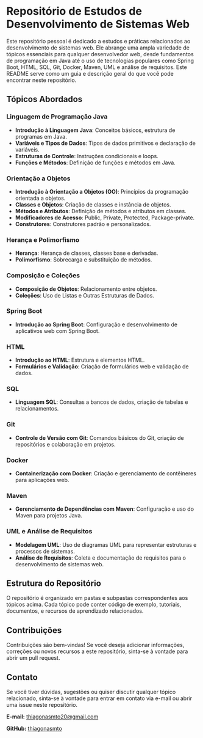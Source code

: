 # Repositório de Estudos de Desenvolvimento de Sistemas Web

Este repositório pessoal é dedicado a estudos e práticas relacionados ao desenvolvimento de sistemas web. Ele abrange uma ampla variedade de tópicos essenciais para qualquer desenvolvedor web, desde fundamentos de programação em Java até o uso de tecnologias populares como Spring Boot, HTML, SQL, Git, Docker, Maven, UML e análise de requisitos. Este README serve como um guia e descrição geral do que você pode encontrar neste repositório.

## Tópicos Abordados

### Linguagem de Programação Java
- **Introdução à Linguagem Java**: Conceitos básicos, estrutura de programas em Java.
- **Variáveis e Tipos de Dados**: Tipos de dados primitivos e declaração de variáveis.
- **Estruturas de Controle**: Instruções condicionais e loops.
- **Funções e Métodos**: Definição de funções e métodos em Java.

### Orientação a Objetos
- **Introdução à Orientação a Objetos (OO)**: Princípios da programação orientada a objetos.
- **Classes e Objetos**: Criação de classes e instância de objetos.
- **Métodos e Atributos**: Definição de métodos e atributos em classes.
- **Modificadores de Acesso**: Public, Private, Protected, Package-private.
- **Construtores**: Construtores padrão e personalizados.

### Herança e Polimorfismo
- **Herança**: Herança de classes, classes base e derivadas.
- **Polimorfismo**: Sobrecarga e substituição de métodos.

### Composição e Coleções
- **Composição de Objetos**: Relacionamento entre objetos.
- **Coleções**: Uso de Listas e Outras Estruturas de Dados.

### Spring Boot
- **Introdução ao Spring Boot**: Configuração e desenvolvimento de aplicativos web com Spring Boot.

### HTML
- **Introdução ao HTML**: Estrutura e elementos HTML.
- **Formulários e Validação**: Criação de formulários web e validação de dados.

### SQL
- **Linguagem SQL**: Consultas a bancos de dados, criação de tabelas e relacionamentos.

### Git
- **Controle de Versão com Git**: Comandos básicos do Git, criação de repositórios e colaboração em projetos.

### Docker
- **Containerização com Docker**: Criação e gerenciamento de contêineres para aplicações web.

### Maven
- **Gerenciamento de Dependências com Maven**: Configuração e uso do Maven para projetos Java.

### UML e Análise de Requisitos
- **Modelagem UML**: Uso de diagramas UML para representar estruturas e processos de sistemas.
- **Análise de Requisitos**: Coleta e documentação de requisitos para o desenvolvimento de sistemas web.

## Estrutura do Repositório
O repositório é organizado em pastas e subpastas correspondentes aos tópicos acima. Cada tópico pode conter código de exemplo, tutoriais, documentos, e recursos de aprendizado relacionados.

## Contribuições
Contribuições são bem-vindas! Se você deseja adicionar informações, correções ou novos recursos a este repositório, sinta-se à vontade para abrir um pull request.

## Contato
Se você tiver dúvidas, sugestões ou quiser discutir qualquer tópico relacionado, sinta-se à vontade para entrar em contato via e-mail ou abrir uma issue neste repositório.

**E-mail:** thiagonasmto20@gmail.com

**GitHub:** [thiagonasmto](https://github.com/thiagonasmto)
